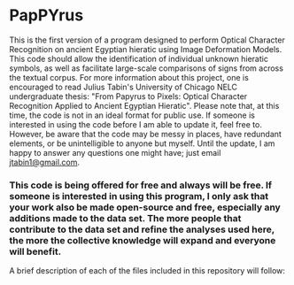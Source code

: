 # PapPYrus
This is the first version of a program designed to perform Optical Character Recognition on ancient Egyptian hieratic using Image Deformation Models. This code should allow the identification of individual unknown hieratic symbols, as well as facilitate large-scale comparisons of signs from across the textual corpus. For more information about this project, one is encouraged to read Julius Tabin's University of Chicago NELC undergraduate thesis: "From Papyrus to Pixels:
Optical Character Recognition Applied to Ancient Egyptian Hieratic". Please note that, at this time, the code is not in an ideal format for public use. If someone is interested in using the code before I am able to update it, feel free to. However, be aware that the code may be messy in places, have redundant elements, or be unintelligible to anyone but myself. Until the update, I am happy to answer any questions one might have; just email jtabin1@gmail.com.

### This code is being offered for free and always will be free. If someone is interested in using this program, I only ask that your work also be made open-source and free, especially any additions made to the data set. The more people that contribute to the data set and refine the analyses used here, the more the collective knowledge will expand and everyone will benefit. 

A brief description of each of the files included in this repository will follow:

